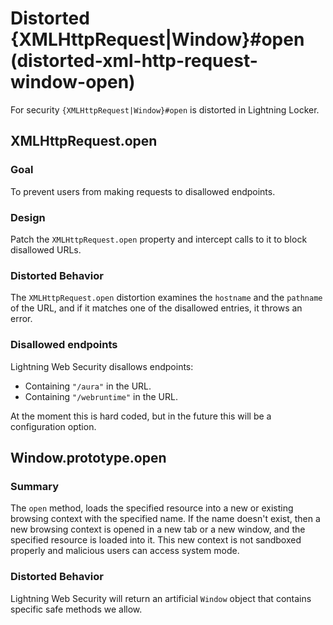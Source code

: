 # Distorted {XMLHttpRequest|Window}#open (distorted-xml-http-request-window-open)

For security `{XMLHttpRequest|Window}#open` is distorted in Lightning Locker.

<!-- START generated embed: @locker/distortion/src/XMLHttpRequest/docs/open-value.md -->
## XMLHttpRequest.open

### Goal

To prevent users from making requests to disallowed endpoints.

### Design

Patch the `XMLHttpRequest.open` property and intercept calls to it to block disallowed URLs.

### Distorted Behavior

The `XMLHttpRequest.open` distortion examines the `hostname` and the `pathname` of the URL, and if it matches one of the disallowed entries, it throws an error.

### Disallowed endpoints

Lightning Web Security disallows endpoints:

- Containing `"/aura"` in the URL.
- Containing `"/webruntime"` in the URL.

At the moment this is hard coded, but in the future this will be a configuration option.
<!-- END generated embed, please keep comment -->

<!-- START generated embed: @locker/distortion/src/Window/docs/open-value.md -->
## Window.prototype.open

### Summary

The `open` method, loads the specified resource into a new or existing browsing context with the specified name. If the name doesn't exist, then a new browsing context is opened in a new tab or a new window, and the specified resource is loaded into it. This new context is not sandboxed properly and malicious users can access system mode.

### Distorted Behavior

Lightning Web Security will return an artificial `Window` object that contains specific safe methods we allow.
<!-- END generated embed, please keep comment -->
